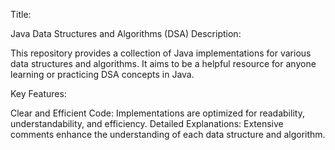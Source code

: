 Title:

Java Data Structures and Algorithms (DSA)
Description:

This repository provides a collection of Java implementations for various data structures and algorithms. It aims to be a helpful resource for anyone learning or practicing DSA concepts in Java.

Key Features:

Clear and Efficient Code: Implementations are optimized for readability, understandability, and efficiency.
Detailed Explanations: Extensive comments enhance the understanding of each data structure and algorithm.
